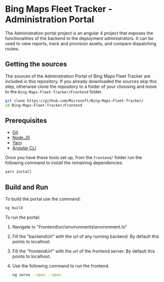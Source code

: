 # Bing Maps Fleet Tracker - Administration Portal

The Administration portal project is an angular 4 project that exposes the functionalities of the backend to the deployment administrators. It can be used to view reports, track and provision assets, and compare dispatching routes.

## Getting the sources

The sources of the Administration Portal of Bing Maps Fleet Tracker are included in this repository. If you already downloaded the sources skip this step, otherwise clone the repository to a folder of your choosing and move to the `Bing-Maps-Fleet-Tracker/Frontend` folder.

``` Bash
git clone https://github.com/Microsoft/Bing-Maps-Fleet-Tracker/
cd Bing-Maps-Fleet-Tracker/Frontend
```

## Prerequisites

* [Git](https://git-scm.com/)
* [Node.JS](https://nodejs.org/en/)
* [Yarn](https://yarnpkg.com/lang/en/docs/install/)
* [Angular CLI](https://github.com/angular/angular-cli#installation)

Once you have these tools set up, from the `Frontend/` folder run the following command to install the remaining dependencies:

``` Bash
yarn install
```

## Build and Run

To build the portal use the command:

``` Bash
ng build
```

To run the portal:

1. Navigate to "Frontend\src\environments\environment.ts"
2. Fill the "backendUrl" with the url of any running backend. By default this points to localhost.
3. Fill the "frontendUrl" with the url of the frontend server. By default this points to localhost.
4. Use the following command to run the frontend.

    ``` Bash
    ng serve --open --open
    ```